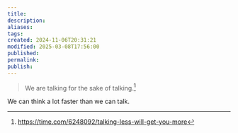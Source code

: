 ```yaml
---
title: 
description: 
aliases: 
tags: 
created: 2024-11-06T20:31:21
modified: 2025-03-08T17:56:00
published: 
permalink: 
publish: 
---
```


> We are talking for the sake of talking.[^thing]


We can think a lot faster than we can talk.



[^thing]: https://time.com/6248092/talking-less-will-get-you-more

[^thing2]: https://www.gsb.stanford.edu/insights/talk-less-say-more-how-kick-habit-over-talking
